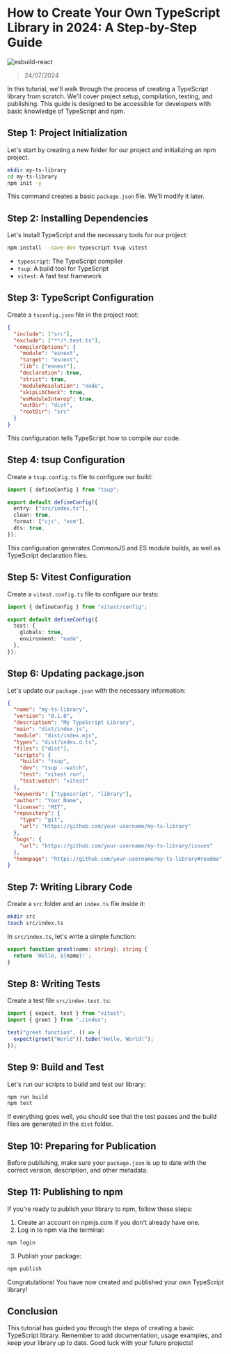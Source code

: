 # How to Create Your Own TypeScript Library in 2024: A Step-by-Step Guide

![esbuild-react](https://lezo-files.s3.fr-par.scw.cloud/simon-blog/esbuild-react.webp)

> 24/07/2024

In this tutorial, we'll walk through the process of creating a TypeScript library from scratch. We'll cover project setup, compilation, testing, and publishing. This guide is designed to be accessible for developers with basic knowledge of TypeScript and npm.

## Step 1: Project Initialization

Let's start by creating a new folder for our project and initializing an npm project.

```bash
mkdir my-ts-library
cd my-ts-library
npm init -y
```

This command creates a basic `package.json` file. We'll modify it later.

## Step 2: Installing Dependencies

Let's install TypeScript and the necessary tools for our project:

```bash
npm install --save-dev typescript tsup vitest
```

- `typescript`: The TypeScript compiler
- `tsup`: A build tool for TypeScript
- `vitest`: A fast test framework

## Step 3: TypeScript Configuration

Create a `tsconfig.json` file in the project root:

```json
{
  "include": ["src"],
  "exclude": ["**/*.test.ts"],
  "compilerOptions": {
    "module": "esnext",
    "target": "esnext",
    "lib": ["esnext"],
    "declaration": true,
    "strict": true,
    "moduleResolution": "node",
    "skipLibCheck": true,
    "esModuleInterop": true,
    "outDir": "dist",
    "rootDir": "src"
  }
}
```

This configuration tells TypeScript how to compile our code.

## Step 4: tsup Configuration

Create a `tsup.config.ts` file to configure our build:

```typescript
import { defineConfig } from "tsup";

export default defineConfig({
  entry: ["src/index.ts"],
  clean: true,
  format: ["cjs", "esm"],
  dts: true,
});
```

This configuration generates CommonJS and ES module builds, as well as TypeScript declaration files.

## Step 5: Vitest Configuration

Create a `vitest.config.ts` file to configure our tests:

```typescript
import { defineConfig } from "vitest/config";

export default defineConfig({
  test: {
    globals: true,
    environment: "node",
  },
});
```

## Step 6: Updating package.json

Let's update our `package.json` with the necessary information:

```json
{
  "name": "my-ts-library",
  "version": "0.1.0",
  "description": "My TypeScript Library",
  "main": "dist/index.js",
  "module": "dist/index.mjs",
  "types": "dist/index.d.ts",
  "files": ["dist"],
  "scripts": {
    "build": "tsup",
    "dev": "tsup --watch",
    "test": "vitest run",
    "test:watch": "vitest"
  },
  "keywords": ["typescript", "library"],
  "author": "Your Name",
  "license": "MIT",
  "repository": {
    "type": "git",
    "url": "https://github.com/your-username/my-ts-library"
  },
  "bugs": {
    "url": "https://github.com/your-username/my-ts-library/issues"
  },
  "homepage": "https://github.com/your-username/my-ts-library#readme"
}
```

## Step 7: Writing Library Code

Create a `src` folder and an `index.ts` file inside it:

```bash
mkdir src
touch src/index.ts
```

In `src/index.ts`, let's write a simple function:

```typescript
export function greet(name: string): string {
  return `Hello, ${name}!`;
}
```

## Step 8: Writing Tests

Create a test file `src/index.test.ts`:

```typescript
import { expect, test } from "vitest";
import { greet } from "./index";

test("greet function", () => {
  expect(greet("World")).toBe("Hello, World!");
});
```

## Step 9: Build and Test

Let's run our scripts to build and test our library:

```bash
npm run build
npm test
```

If everything goes well, you should see that the test passes and the build files are generated in the `dist` folder.

## Step 10: Preparing for Publication

Before publishing, make sure your `package.json` is up to date with the correct version, description, and other metadata.

## Step 11: Publishing to npm

If you're ready to publish your library to npm, follow these steps:

1. Create an account on npmjs.com if you don't already have one.
2. Log in to npm via the terminal:

```bash
npm login
```

3. Publish your package:

```bash
npm publish
```

Congratulations! You have now created and published your own TypeScript library!

## Conclusion

This tutorial has guided you through the steps of creating a basic TypeScript library. Remember to add documentation, usage examples, and keep your library up to date. Good luck with your future projects!
